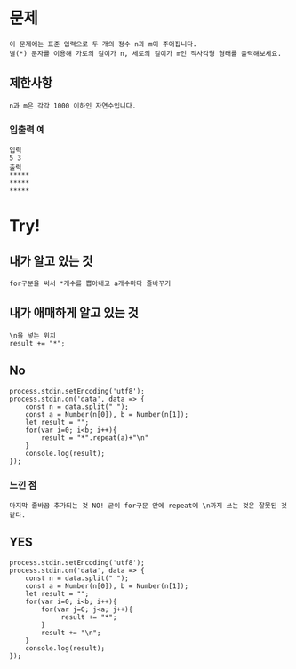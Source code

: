 # 문제

```
이 문제에는 표준 입력으로 두 개의 정수 n과 m이 주어집니다.
별(*) 문자를 이용해 가로의 길이가 n, 세로의 길이가 m인 직사각형 형태를 출력해보세요.
```
## 제한사항
```
n과 m은 각각 1000 이하인 자연수입니다.
```
### 입출력 예
```
입력
5 3
출력
*****
*****
*****
```

# Try!
## 내가 알고 있는 것
`for구분을 써서 *개수를 뽑아내고 a개수마다 줄바꾸기`
## 내가 애매하게 알고 있는 것
`\n을 넣는 위치`<br>
`result += "*";`

## No
```
process.stdin.setEncoding('utf8');
process.stdin.on('data', data => {
    const n = data.split(" ");
    const a = Number(n[0]), b = Number(n[1]);
    let result = "";
    for(var i=0; i<b; i++){
        result = "*".repeat(a)+"\n"
    }
    console.log(result);
});
```
### 느낀 점
`마지막 줄바꿈 추가되는 것 NO! 굳이 for구문 안에 repeat에 \n까지 쓰는 것은 잘못된 것 같다.`
<br>
## YES
```
process.stdin.setEncoding('utf8');
process.stdin.on('data', data => {
    const n = data.split(" ");
    const a = Number(n[0]), b = Number(n[1]);
    let result = "";
    for(var i=0; i<b; i++){
        for(var j=0; j<a; j++){
             result += "*";
        } 
        result += "\n";
    }
    console.log(result);
});
```
